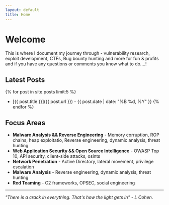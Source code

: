 ```yaml
---
layout: default
title: Home
---
```


# Welcome 
This is where I document my journey through - vulnerability research, exploit development, CTFs, Bug bounty hunting and more
for fun & profits and if you have any questions or comments you know what to do....!

## Latest Posts

{% for post in site.posts limit:5 %}
- [{{ post.title }}]({{ post.url }}) - {{ post.date | date: "%B %d, %Y" }}
{% endfor %}

## Focus Areas

- **Malware Analysis && Reverse Engineering** - Memory corruption, ROP chains, heap exploitatio, Reverse engineering, dynamic analysis, threat hunting
- **Web Application Security && Open Source Intelligence** - OWASP Top 10, API security, client-side attacks, osints  
- **Network Penetration** - Active Directory, lateral movement, privilege escalation
- **Malware Analysis** - Reverse engineering, dynamic analysis, threat hunting
- **Red Teaming** - C2 frameworks, OPSEC, social engineering

---

*"There is a crack in everything. That's how the light gets in" - L Cohen.*
